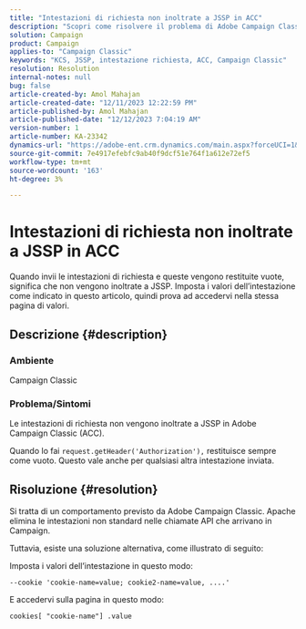 ```yaml
---
title: "Intestazioni di richiesta non inoltrate a JSSP in ACC"
description: "Scopri come risolvere il problema di Adobe Campaign Classic, in cui l’intestazione della richiesta non viene inoltrata a JSSP."
solution: Campaign
product: Campaign
applies-to: "Campaign Classic"
keywords: "KCS, JSSP, intestazione richiesta, ACC, Campaign Classic"
resolution: Resolution
internal-notes: null
bug: false
article-created-by: Amol Mahajan
article-created-date: "12/11/2023 12:22:59 PM"
article-published-by: Amol Mahajan
article-published-date: "12/12/2023 7:04:19 AM"
version-number: 1
article-number: KA-23342
dynamics-url: "https://adobe-ent.crm.dynamics.com/main.aspx?forceUCI=1&pagetype=entityrecord&etn=knowledgearticle&id=f538ddff-1f98-ee11-be37-6045bd006239"
source-git-commit: 7e4917efebfc9ab40f9dcf51e764f1a612e72ef5
workflow-type: tm+mt
source-wordcount: '163'
ht-degree: 3%

---
```


# Intestazioni di richiesta non inoltrate a JSSP in ACC


Quando invii le intestazioni di richiesta e queste vengono restituite vuote, significa che non vengono inoltrate a JSSP. Imposta i valori dell’intestazione come indicato in questo articolo, quindi prova ad accedervi nella stessa pagina di valori.

## Descrizione {#description}


### Ambiente

Campaign Classic



### Problema/Sintomi

Le intestazioni di richiesta non vengono inoltrate a JSSP in Adobe Campaign Classic (ACC).

Quando lo fai `request.getHeader('Authorization'),` restituisce sempre come vuoto. Questo vale anche per qualsiasi altra intestazione inviata.


## Risoluzione {#resolution}


Si tratta di un comportamento previsto da Adobe Campaign Classic. Apache elimina le intestazioni non standard nelle chiamate API che arrivano in Campaign.

Tuttavia, esiste una soluzione alternativa, come illustrato di seguito:

Imposta i valori dell’intestazione in questo modo:

`--cookie 'cookie-name=value; cookie2-name=value, ....'`

E accedervi sulla pagina in questo modo:

`cookies[ "cookie-name"] .value`
